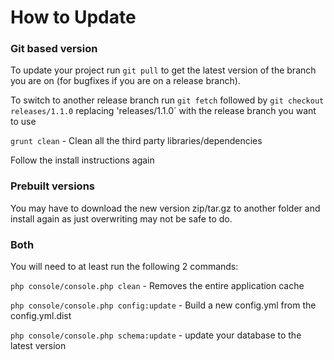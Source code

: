 How to Update
=============

### Git based version

To update your project run `git pull` to get the latest version of the branch you are on (for bugfixes if you are on a release branch).
 
To switch to another release branch run `git fetch` followed by `git checkout releases/1.1.0` replacing 'releases/1.1.0` with the release branch you want to use

`grunt clean` - Clean all the third party libraries/dependencies

Follow the install instructions again

### Prebuilt versions

You may have to download the new version zip/tar.gz to another folder and install again as just overwriting may not be safe to do.

### Both

You will need to at least run the following 2 commands: 

`php console/console.php clean` - Removes the entire application cache

`php console/console.php config:update` - Build a new config.yml from the config.yml.dist

`php console/console.php schema:update` - update your database to the latest version